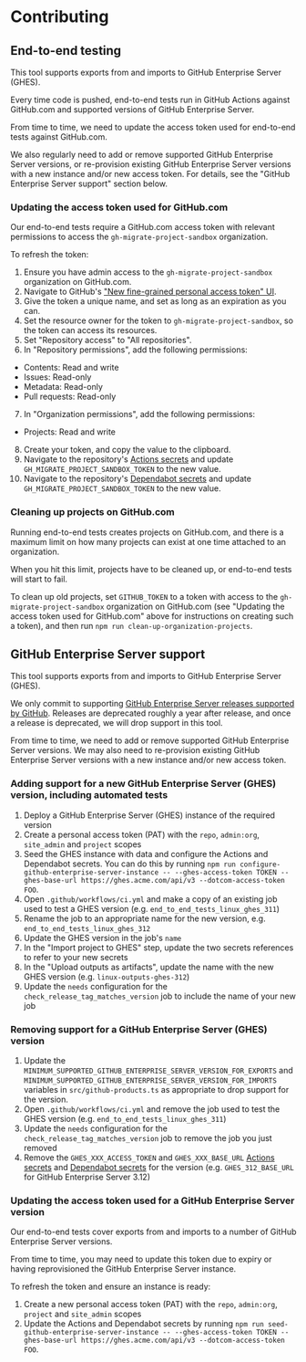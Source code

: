# Contributing

## End-to-end testing

This tool supports exports from and imports to GitHub Enterprise Server (GHES).

Every time code is pushed, end-to-end tests run in GitHub Actions against GitHub.com and supported versions of GitHub Enterprise Server.

From time to time, we need to update the access token used for end-to-end tests against GitHub.com.

We also regularly need to add or remove supported GitHub Enterprise Server versions, or re-provision existing GitHub Enterprise Server versions with a new instance and/or new access token. For details, see the "GitHub Enterprise Server support" section below.

### Updating the access token used for GitHub.com

Our end-to-end tests require a GitHub.com access token with relevant permissions to access the `gh-migrate-project-sandbox` organization.

To refresh the token:

1. Ensure you have admin access to the `gh-migrate-project-sandbox` organization on GitHub.com.
2. Navigate to GitHub's ["New fine-grained personal access token" UI](https://github.com/settings/personal-access-tokens/new).
3. Give the token a unique name, and set as long as an expiration as you can.
4. Set the resource owner for the token to `gh-migrate-project-sandbox`, so the token can access its resources.
5. Set "Repository access" to "All repositories".
6. In "Repository permissions", add the following permissions:

- Contents: Read and write
- Issues: Read-only
- Metadata: Read-only
- Pull requests: Read-only

7. In "Organization permissions", add the following permissions:

- Projects: Read and write

8. Create your token, and copy the value to the clipboard.
9. Navigate to the repository's [Actions secrets](https://github.com/timrogers/gh-migrate-project/settings/secrets/actions) and update `GH_MIGRATE_PROJECT_SANDBOX_TOKEN` to the new value.
10. Navigate to the repository's [Dependabot secrets](https://github.com/timrogers/gh-migrate-project/settings/secrets/dependabot) and update `GH_MIGRATE_PROJECT_SANDBOX_TOKEN` to the new value.

### Cleaning up projects on GitHub.com

Running end-to-end tests creates projects on GitHub.com, and there is a maximum limit on how many projects can exist at one time attached to an organization.

When you hit this limit, projects have to be cleaned up, or end-to-end tests will start to fail.

To clean up old projects, set `GITHUB_TOKEN` to a token with access to the `gh-migrate-project-sandbox` organization on GitHub.com (see "Updating the access token used for GitHub.com" above for instructions on creating such a token), and then run `npm run clean-up-organization-projects`.

## GitHub Enterprise Server support

This tool supports exports from and imports to GitHub Enterprise Server (GHES).

We only commit to supporting [GitHub Enterprise Server releases supported by GitHub](https://docs.github.com/en/enterprise-server/admin/all-releases). Releases are deprecated roughly a year after release, and once a release is deprecated, we will drop support in this tool.

From time to time, we need to add or remove supported GitHub Enterprise Server versions. We may also need to re-provision existing GitHub Enterprise Server versions with a new instance and/or new access token.

### Adding support for a new GitHub Enterprise Server (GHES) version, including automated tests

1. Deploy a GitHub Enterprise Server (GHES) instance of the required version
1. Create a personal access token (PAT) with the `repo`, `admin:org`, `site_admin` and `project` scopes
1. Seed the GHES instance with data and configure the Actions and Dependabot secrets. You can do this by running `npm run configure-github-enterprise-server-instance -- --ghes-access-token TOKEN --ghes-base-url https://ghes.acme.com/api/v3 --dotcom-access-token FOO`.
1. Open `.github/workflows/ci.yml` and make a copy of an existing job used to test a GHES version (e.g. `end_to_end_tests_linux_ghes_311`)
1. Rename the job to an appropriate name for the new version, e.g. `end_to_end_tests_linux_ghes_312`
1. Update the GHES version in the job's `name`
1. In the "Import project to GHES" step, update the two secrets references to refer to your new secrets
1. In the "Upload outputs as artifacts", update the name with the new GHES version (e.g. `linux-outputs-ghes-312`)
1. Update the `needs` configuration for the `check_release_tag_matches_version` job to include the name of your new job

### Removing support for a GitHub Enterprise Server (GHES) version

1. Update the `MINIMUM_SUPPORTED_GITHUB_ENTERPRISE_SERVER_VERSION_FOR_EXPORTS` and `MINIMUM_SUPPORTED_GITHUB_ENTERPRISE_SERVER_VERSION_FOR_IMPORTS` variables in `src/github-products.ts` as appropriate to drop support for the version.
1. Open `.github/workflows/ci.yml` and remove the job used to test the GHES version (e.g. `end_to_end_tests_linux_ghes_311`)
1. Update the `needs` configuration for the `check_release_tag_matches_version` job to remove the job you just removed
1. Remove the `GHES_XXX_ACCESS_TOKEN` and `GHES_XXX_BASE_URL` [Actions secrets](https://github.com/timrogers/gh-migrate-project/settings/secrets/actions) and [Dependabot secrets](https://github.com/timrogers/gh-migrate-project/settings/secrets/dependabot) for the version (e.g. `GHES_312_BASE_URL` for GitHub Enterprise Server 3.12)

### Updating the access token used for a GitHub Enterprise Server version

Our end-to-end tests cover exports from and imports to a number of GitHub Enterprise Server versions.

From time to time, you may need to update this token due to expiry or having reprovisioned the GitHub Enterprise Server instance.

To refresh the token and ensure an instance is ready:

1. Create a new personal access token (PAT) with the `repo`, `admin:org`, `project` and `site_admin` scopes
1. Update the Actions and Dependabot secrets by running `npm run seed-github-enterprise-server-instance -- --ghes-access-token TOKEN --ghes-base-url https://ghes.acme.com/api/v3 --dotcom-access-token FOO`.
